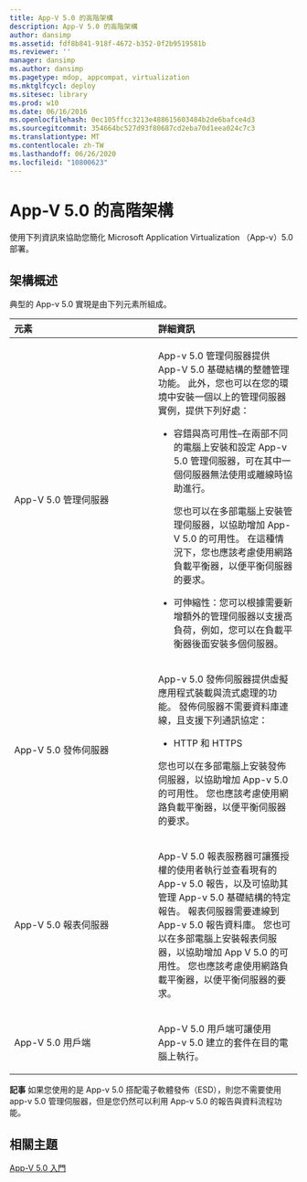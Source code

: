 ```yaml
---
title: App-V 5.0 的高階架構
description: App-V 5.0 的高階架構
author: dansimp
ms.assetid: fdf8b841-918f-4672-b352-0f2b9519581b
ms.reviewer: ''
manager: dansimp
ms.author: dansimp
ms.pagetype: mdop, appcompat, virtualization
ms.mktglfcycl: deploy
ms.sitesec: library
ms.prod: w10
ms.date: 06/16/2016
ms.openlocfilehash: 0ec105ffcc3213e488615603484b2de6bafce4d3
ms.sourcegitcommit: 354664bc527d93f80687cd2eba70d1eea024c7c3
ms.translationtype: MT
ms.contentlocale: zh-TW
ms.lasthandoff: 06/26/2020
ms.locfileid: "10800623"
---
```

# App-V 5.0 的高階架構


使用下列資訊來協助您簡化 Microsoft Application Virtualization （App-v）5.0 部署。

## 架構概述


典型的 App-v 5.0 實現是由下列元素所組成。

<table>
<colgroup>
<col width="50%" />
<col width="50%" />
</colgroup>
<thead>
<tr class="header">
<th align="left">元素</th>
<th align="left">詳細資訊</th>
</tr>
</thead>
<tbody>
<tr class="odd">
<td align="left"><p>App-V 5.0 管理伺服器</p></td>
<td align="left"><p>App-v 5.0 管理伺服器提供 App-V 5.0 基礎結構的整體管理功能。 此外，您也可以在您的環境中安裝一個以上的管理伺服器實例，提供下列好處：</p>
<ul>
<li><p>容錯與高可用性–在兩部不同的電腦上安裝和設定 App-v 5.0 管理伺服器，可在其中一個伺服器無法使用或離線時協助進行。</p>
<p>您也可以在多部電腦上安裝管理伺服器，以協助增加 App-V 5.0 的可用性。 在這種情況下，您也應該考慮使用網路負載平衡器，以便平衡伺服器的要求。</p></li>
<li><p>可伸縮性：您可以根據需要新增額外的管理伺服器以支援高負荷，例如，您可以在負載平衡器後面安裝多個伺服器。</p></li>
</ul></td>
</tr>
<tr class="even">
<td align="left"><p>App-V 5.0 發佈伺服器</p></td>
<td align="left"><p>App-v 5.0 發佈伺服器提供虛擬應用程式裝載與流式處理的功能。 發佈伺服器不需要資料庫連線，且支援下列通訊協定：</p>
<ul>
<li><p>HTTP 和 HTTPS</p></li>
</ul>
<p>您也可以在多部電腦上安裝發佈伺服器，以協助增加 App-v 5.0 的可用性。 您也應該考慮使用網路負載平衡器，以便平衡伺服器的要求。</p></td>
</tr>
<tr class="odd">
<td align="left"><p>App-V 5.0 報表伺服器</p></td>
<td align="left"><p>App-V 5.0 報表服務器可讓獲授權的使用者執行並查看現有的 App-v 5.0 報告，以及可協助其管理 App-v 5.0 基礎結構的特定報告。 報表伺服器需要連線到 App-v 5.0 報告資料庫。 您也可以在多部電腦上安裝報表伺服器，以協助增加 App V 5.0 的可用性。 您也應該考慮使用網路負載平衡器，以便平衡伺服器的要求。</p></td>
</tr>
<tr class="even">
<td align="left"><p>App-V 5.0 用戶端</p></td>
<td align="left"><p>App-V 5.0 用戶端可讓使用 App-v 5.0 建立的套件在目的電腦上執行。</p></td>
</tr>
</tbody>
</table>

 

**記事** 如果您使用的是 App-v 5.0 搭配電子軟體發佈（ESD），則您不需要使用 app-v 5.0 管理伺服器，但是您仍然可以利用 App-v 5.0 的報告與資料流程功能。

 






## 相關主題


[App-V 5.0 入門](getting-started-with-app-v-50--rtm.md)

 

 





